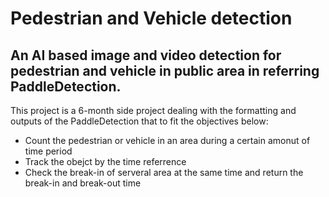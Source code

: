 # Pedestrian and Vehicle detection

## An AI based image and video detection for pedestrian and vehicle in public area in referring PaddleDetection.

This project is a 6-month side project dealing with the formatting and outputs of the PaddleDetection that to fit the objectives below:

* Count the pedestrian or vehicle in an area during a certain amonut of time period
* Track the obejct by the time referrence
* Check the break-in of serveral area at the same time and return the break-in and break-out time

